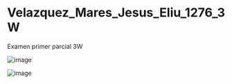 # Velazquez_Mares_Jesus_Eliu_1276_3W
Examen primer parcial 3W

![image](https://github.com/user-attachments/assets/d4c01c96-b923-4509-9b7c-12e83bee63a1)

![image](https://github.com/user-attachments/assets/4632af1d-46fc-4d83-9463-e57801075b89)
